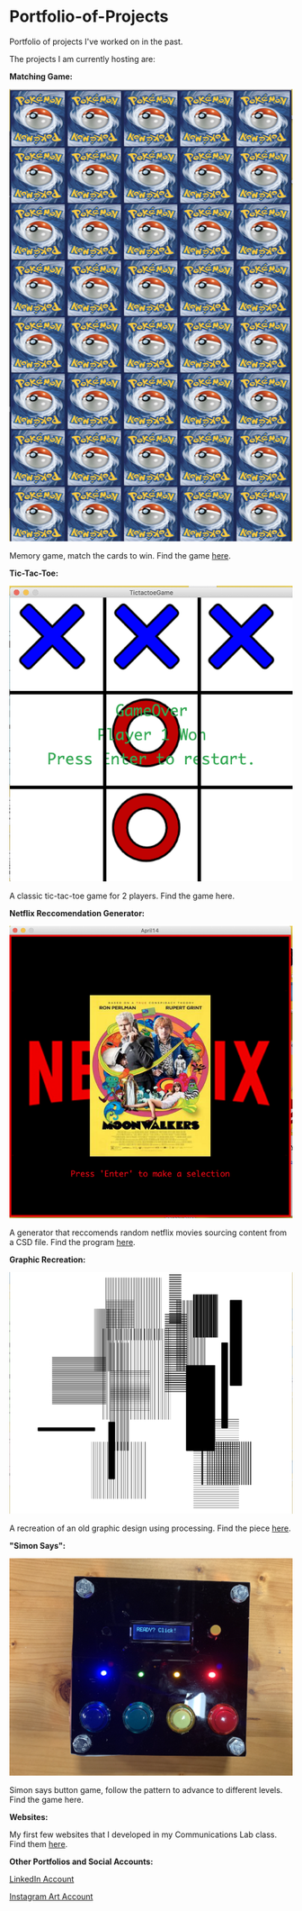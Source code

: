 # Portfolio-of-Projects
Portfolio of projects I've worked on in the past.

The projects I am currently hosting are:

**Matching Game:**

![](Thumbnails/matchingGame.png)

Memory game, match the cards to win. Find the game [here](https://github.com/waadabr/Portfolio-of-Projects/tree/master/MatchingGame).

**Tic-Tac-Toe:**

![](Thumbnails/tictactoegame.png)

A classic tic-tac-toe game for 2 players. Find the game here.


**Netflix Reccomendation Generator:**

![](Thumbnails/Netflix.png)

A generator that reccomends random netflix movies sourcing content from a CSD file. Find the program [here](https://github.com/waadabr/Portfolio-of-Projects/tree/master/NetflixRec). 

**Graphic Recreation:**

![](Thumbnails/graphic.png)

A recreation of an old graphic design using processing. Find the piece [here](https://github.com/waadabr/Portfolio-of-Projects/tree/master/GraphicRecreation).

**"Simon Says":**

![](Thumbnails/SimonSays.png)

Simon says button game, follow the pattern to advance to different levels. Find the game here. 

**Websites:**

My first few websites that I developed in my Communications Lab class. Find them [here](https://github.com/waadabr/Portfolio-of-Projects/tree/master/PracticeWebsites).


**Other Portfolios and Social Accounts:**

[LinkedIn Account](https://www.linkedin.com/in/waad-a-626068135/)

[Instagram Art Account](https://www.instagram.com/waad.arts/)
